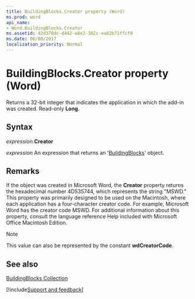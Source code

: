 ```yaml
---
title: BuildingBlocks.Creator property (Word)
ms.prod: word
api_name:
- Word.BuildingBlocks.Creator
ms.assetid: 42d378dc-d442-e8e2-382c-ea82b71ffcf8
ms.date: 06/08/2017
localization_priority: Normal
---
```



# BuildingBlocks.Creator property (Word)

Returns a 32-bit integer that indicates the application in which the add-in was created. Read-only  **Long**.


## Syntax

_expression_.**Creator**

 _expression_ An expression that returns an '[BuildingBlocks](Word.BuildingBlocks.md)' object.


## Remarks

If the object was created in Microsoft Word, the  **Creator** property returns the hexadecimal number 4D535744, which represents the string "MSWD." This property was primarily designed to be used on the Macintosh, where each application has a four-character creator code. For example, Microsoft Word has the creator code MSWD. For additional information about this property, consult the language reference Help included with Microsoft Office Macintosh Edition.


> [!NOTE] 
> This value can also be represented by the constant **wdCreatorCode**.


## See also


[BuildingBlocks Collection](Word.BuildingBlocks.md)

[!include[Support and feedback](~/includes/feedback-boilerplate.md)]